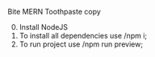 Bite MERN Toothpaste copy

0. Install NodeJS
1. To install all dependencies use /npm i;
2. To run project use /npm run preview;
